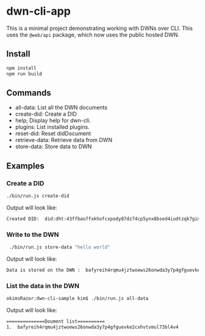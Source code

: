 # dwn-cli-app

This is a minimal project demonstrating working with DWNs over CLI. This uses the `@web/api` package,
which now uses the public hosted DWN.

## Install

```bash
npm install
npm run build
```

## Commands

- all-data: List all the DWN documents
- create-did: Create a DID
- help; Display help for dwn-cli.
- plugins: List installed plugins.
- reset-did: Reset didDocument
- retrieve-data: Retrieve data from DWN
- store-data: Store data to DWN

## Examples

### Create a DID

```bash
./bin/run.js create-did
```

Output will look like:

```bash
Created DID:  did:dht:43ffbao7fxkhofcxpody87dz74cp5ynx8bsed4iudtzqk7gimewy
```

### Write to the DWN

```bash
 ./bin/run.js store-data "hello world"
```

Output will look like:

```bash
Data is stored on the DWN :  bafyreih4rqmu4jztwoews26onwda3y7p4gfguevke2cxhvtvmul73bl4v4
```

### List the data in the DWN

```bash
okimsRazor:dwn-cli-sample kim$ ./bin/run.js all-data
```

Output will look like:

```bash
==============Doument list==========
1.  bafyreih4rqmu4jztwoews26onwda3y7p4gfguevke2cxhvtvmul73bl4v4

```
